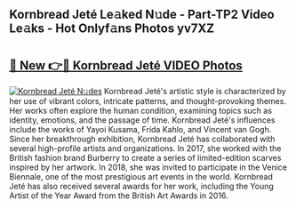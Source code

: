 ## Kornbread Jeté Le𝚊ked N𝚞de - Part-TP2 Video Le𝚊ks - Hot Onlyf𝚊ns Photos yv7XZ

# <h2><a href="http://ab29567.deff.icu/?id=Kornbread+Jet%c3%a9">🔗 New 👉🔴 Kornbread Jeté VIDEO Photos</a></h2>

[![Kornbread Jeté N𝚞des](https://i.imgur.com/rIISA9y.gif)](http://ab29567.deff.icu/?id=Kornbread+Jet%c3%a9)
Kornbread Jeté's artistic style is characterized by her use of vibrant colors, intricate patterns, and thought-provoking themes. Her works often explore the human condition, examining topics such as identity, emotions, and the passage of time. Kornbread Jeté's influences include the works of Yayoi Kusama, Frida Kahlo, and Vincent van Gogh. Since her breakthrough exhibition, Kornbread Jeté has collaborated with several high-profile artists and organizations. In 2017, she worked with the British fashion brand Burberry to create a series of limited-edition scarves inspired by her artwork. In 2018, she was invited to participate in the Venice Biennale, one of the most prestigious art events in the world. Kornbread Jeté has also received several awards for her work, including the Young Artist of the Year Award from the British Art Awards in 2016.
